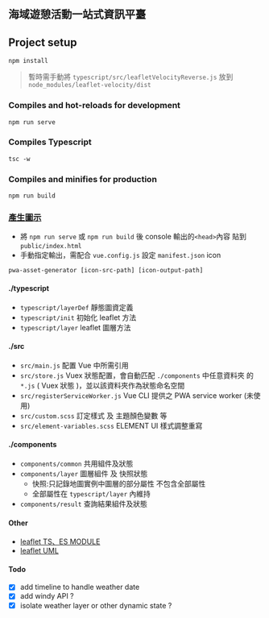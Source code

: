 ## 海域遊憩活動一站式資訊平臺

## Project setup
```
npm install
```

> 暫時需手動將 `typescript/src/leafletVelocityReverse.js` 放到 `node_modules/leaflet-velocity/dist`

### Compiles and hot-reloads for development
```
npm run serve
```

### Compiles Typescript
```
tsc -w
```

### Compiles and minifies for production
```
npm run build
```

### [產生圖示](https://www.npmjs.com/package/pwa-asset-generator) 
* 將 `npm run serve` 或 `npm run build` 後 console 輸出的`<head>`內容 貼到 `public/index.html`
* 手動指定輸出，需配合 `vue.config.js` 設定 `manifest.json` icon
```
pwa-asset-generator [icon-src-path] [icon-output-path]
```

#### ./typescript
* `typescript/layerDef` 靜態圖資定義
* `typescript/init` 初始化 leaflet 方法
* `typescript/layer` leaflet 圖層方法

#### ./src
* `src/main.js` 配置 Vue 中所需引用
* `src/store.js` Vuex 狀態配置，會自動匹配 `./components` 中任意資料夾 的 `*.js` ( Vuex 狀態 )，並以該資料夾作為狀態命名空間
* `src/registerServiceWorker.js` Vue CLI 提供之 PWA service worker (未使用)
* `src/custom.scss` 訂定樣式 及 主題顏色變數 等
* `src/element-variables.scss` ELEMENT UI 樣式調整重寫

#### ./components
* `components/common` 共用組件及狀態
* `components/layer` 圖層組件 及 快照狀態
    * 快照:只記錄地圖實例中圖層的部分屬性 不包含全部屬性
    * 全部屬性在 `typescript/layer` 內維持
* `components/result` 查詢結果組件及狀態

#### Other
* [leaflet TS、ES MODULE](https://cli.vuejs.org/config/)
* [leaflet UML](https://leafletjs.com/examples/extending/class-diagram.html)

#### Todo 
- [X] add timeline to handle weather date
- [X] add windy API ? 
- [X] isolate weather layer or other dynamic state ?
